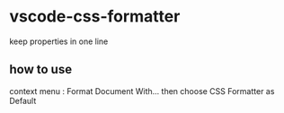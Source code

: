 # vscode-css-formatter

keep properties in one line

## how to use

context menu : Format Document With...
then
choose CSS Formatter as Default
